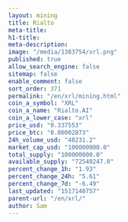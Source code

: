 ```yaml
---
layout: mining
title: Rialto
meta-title: 
h1-title: 
meta-description: 
image: "/media/1383754/xrl.png"
published: true
allow_search_engine: false
sitemap: false
enable_comment: false
sort_order: 371
permalink: "/en/xrl/mining.html"
coin_a_symbol: "XRL"
coin_a_name: "Rialto.AI"
coin_a_lower_case: "xrl"
price_usd: "0.337553"
price_btc: "0.00002873"
24h_volume_usd: "48231.2"
market_cap_usd: "100000000.0"
total_supply: "100000000.0"
available_supply: "72540247.0"
percent_change_1h: "1.93"
percent_change_24h: "5.61"
percent_change_7d: "-6.49"
last_updated: "1517140757"
parent-url: "/en/xrl/"
author: Sam
---
```


